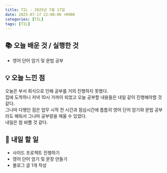 ```yaml
---
title: TIL - 2025년 7월 17일
date: 2025-07-17 22:00:00 +0900
categories: [TIL]
tags: [TIL]
---
```


## 📚 **오늘 배운 것 / 실행한 것**

- 영어 단어 암기 및 문법 공부

## 💡 **오늘 느낀 점**

오늘은 부서 회식으로 인해 공부를 거의 진행하지 못했다.<br>
집에 도착하니 저녁 10시 가까이 되었고 오늘 공부할 내용들은 내일 같이 진행해야할 것 같다.<br>
그나마 다행인 점은 업무 시작 전 시간과 점심시간에 틈틈히 영어 단어 암기와 문법 공부라도 해둬서 그나마 공부량을 채울 수 있었다.<br>
내일은 참 바쁠 것 같다.

## 🎯 **내일 할 일**

- 사이드 프로젝트 진행하기
- 영어 단어 암기 및 문장 만들기
- 블로그 글 1개 작성